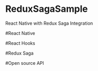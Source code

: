 # ReduxSagaSample
React Native with Redux Saga Integration



#React Native


#React Hooks


#Redux Saga


#Open source API
